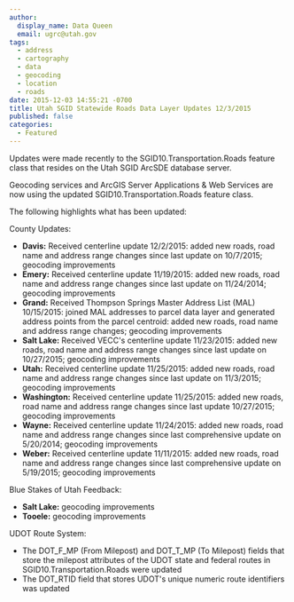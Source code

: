 ```yaml
---
author:
  display_name: Data Queen
  email: ugrc@utah.gov
tags:
  - address
  - cartography
  - data
  - geocoding
  - location
  - roads
date: 2015-12-03 14:55:21 -0700
title: Utah SGID Statewide Roads Data Layer Updates 12/3/2015
published: false
categories:
  - Featured
---
```

Updates were made recently to the SGID10.Transportation.Roads feature class that resides on the Utah SGID ArcSDE database server.

Geocoding services and ArcGIS Server Applications & Web Services are now using the updated SGID10.Transportation.Roads feature class.

The following highlights what has been updated:

County Updates:

- **Davis:** Received centerline update 12/2/2015: added new roads, road name and address range changes since last update on 10/7/2015; geocoding improvements
- **Emery:** Received centerline update 11/19/2015: added new roads, road name and address range changes since last update on 11/24/2014; geocoding improvements
- **Grand:** Received Thompson Springs Master Address List (MAL) 10/15/2015: joined MAL addresses to parcel data layer and generated address points from the parcel centroid: added new roads, road name and address range changes; geocoding improvements
- **Salt Lake:** Received VECC's centerline update 11/23/2015: added new roads, road name and address range changes since last update on 10/27/2015; geocoding improvements
- **Utah:** Received centerline update 11/25/2015: added new roads, road name and address range changes since last update on 11/3/2015; geocoding improvements
- **Washington:** Received centerline update 11/25/2015: added new roads, road name and address range changes since last update 10/27/2015; geocoding improvements
- **Wayne:** Received centerline update 11/24/2015: added new roads, road name and address range changes since last comprehensive update on 5/20/2014; geocoding improvements
- **Weber:** Received centerline update 11/11/2015: added new roads, road name and address range changes since last comprehensive update on 5/19/2015; geocoding improvements

Blue Stakes of Utah Feedback:

- **Salt Lake:** geocoding improvements
- **Tooele:** geocoding improvements

UDOT Route System:

- The DOT\_F\_MP (From Milepost) and DOT\_T\_MP (To Milepost) fields that store the milepost attributes of the UDOT state and federal routes in SGID10.Transportation.Roads were updated
- The DOT_RTID field that stores UDOT's unique numeric route identifiers was updated
